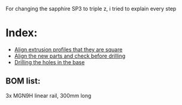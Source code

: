 For changing the sapphire SP3 to triple z, i tried to explain every step

# Index:
- <a href="assets/checksquare/readme.md">Align extrusion profiles that they are square</a>
- <a href="assets/alignparts/readme.md">Align the new parts and check before drilling</a>
- <a href="assets/drilling/readme.md">Drilling the holes in the base</a>

## BOM list:
3x  MGN9H linear rail, 300mm long
